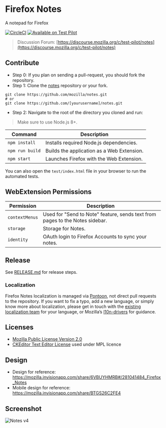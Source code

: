 # Firefox Notes

A notepad for Firefox

[![CircleCI](https://circleci.com/gh/mozilla/notes/tree/master.svg?style=svg)](https://circleci.com/gh/mozilla/notes/tree/master)
[![Available on Test Pilot](https://img.shields.io/badge/available_on-Test_Pilot-0996F8.svg)](https://testpilot.firefox.com/experiments/notes)
> Discussion Forum: [https://discourse.mozilla.org/c/test-pilot/notes](https://discourse.mozilla.org/c/test-pilot/notes)


## Contribute

* Step 0: If you plan on sending a pull-request, you should fork the repository.
* Step 1: Clone the [notes](https://github.com/mozilla/notes) repository or your fork.
```
git clone https://github.com/mozilla/notes.git
# or
git clone https://github.com/[yourusername]/notes.git
```
* Step 2: Navigate to the root of the directory you cloned and run:
> Make sure to use Node.js 8+.

| Command         | Description                               |
|-----------------|-------------------------------------------|
| `npm install`   | Installs required Node.js dependencies.   |
| `npm run build` | Builds the application as a Web Extension.|
| `npm start`     | Launches Firefox with the Web Extension.  |

You can also open the `test/index.html` file in your browser to run the automated tests.

## WebExtension Permissions

| Permission      | Description                                                                    |
|-----------------|--------------------------------------------------------------------------------|
| `contextMenus`  | Used for "Send to Note" feature, sends text from pages to the Notes sidebar.   |
| `storage`       | Storage for Notes.                                                             |
| `identity`      | OAuth login to Firefox Accounts to sync your notes.                            |

## Release

See [RELEASE.md](https://github.com/mozilla/notes/blob/master/RELEASE.md) for release steps.

### Localization

Firefox Notes localization is managed via [Pontoon](https://pontoon.mozilla.org/projects/test-pilot-notes/), not direct pull requests to the repository. If you want to fix a typo, add a new language, or simply know more about localization, please get in touch with the [existing localization team](https://pontoon.mozilla.org/teams/) for your language, or Mozilla’s [l10n-drivers](https://wiki.mozilla.org/L10n:Mozilla_Team#Mozilla_Corporation) for guidance.

## Licenses

* [Mozilla Public License Version 2.0](LICENSE)
* [CKEditor Text Editor License](https://github.com/ckeditor/ckeditor5/blob/master/LICENSE.md) used under MPL licence

## Design

* Design for reference: https://mozilla.invisionapp.com/share/6VBUYHMRB#/281041484_Firefox_Notes
* Mobile design for reference: https://mozilla.invisionapp.com/share/BTGS26C2FE4

## Screenshot

![Notes v4](https://i.imgur.com/kOuI2uG.png)
